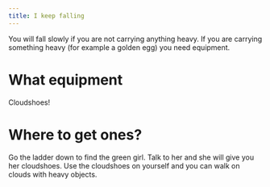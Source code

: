```yaml
---
title: I keep falling
---
```


You will fall slowly if you are not carrying anything heavy. If you are carrying something heavy (for example a golden egg) you need equipment.

# What equipment
Cloudshoes!

# Where to get ones?
Go the ladder down to find the green girl. Talk to her and she will give you her cloudshoes. Use the cloudshoes on yourself and you can walk on clouds with heavy objects.
